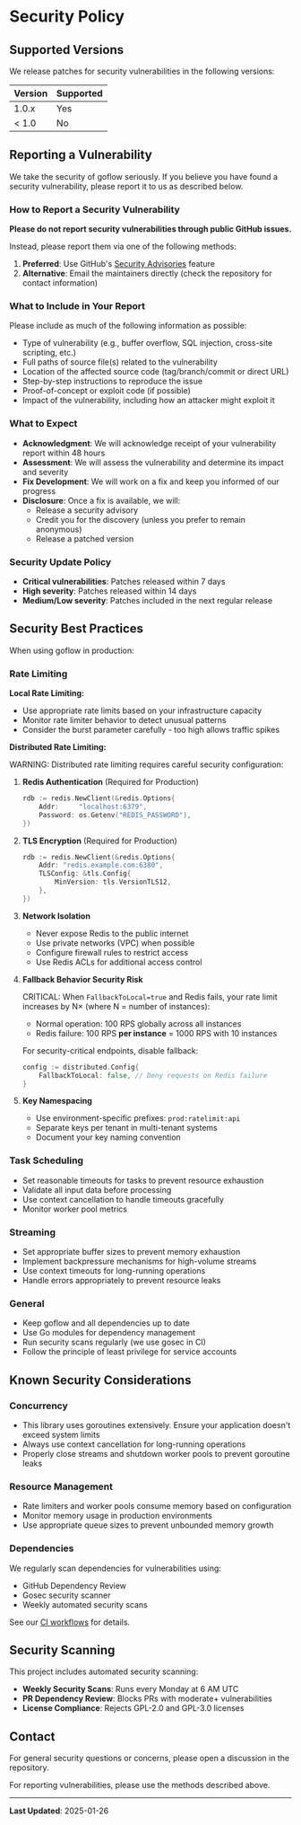 # Security Policy

## Supported Versions

We release patches for security vulnerabilities in the following versions:

| Version | Supported |
| ------- | --------- |
| 1.0.x   | Yes       |
| < 1.0   | No        |

## Reporting a Vulnerability

We take the security of goflow seriously. If you believe you have found a security vulnerability, please report it to us as described below.

### How to Report a Security Vulnerability

**Please do not report security vulnerabilities through public GitHub issues.**

Instead, please report them via one of the following methods:

1. **Preferred**: Use GitHub's [Security Advisories](https://github.com/vnykmshr/goflow/security/advisories/new) feature
2. **Alternative**: Email the maintainers directly (check the repository for contact information)

### What to Include in Your Report

Please include as much of the following information as possible:

- Type of vulnerability (e.g., buffer overflow, SQL injection, cross-site scripting, etc.)
- Full paths of source file(s) related to the vulnerability
- Location of the affected source code (tag/branch/commit or direct URL)
- Step-by-step instructions to reproduce the issue
- Proof-of-concept or exploit code (if possible)
- Impact of the vulnerability, including how an attacker might exploit it

### What to Expect

- **Acknowledgment**: We will acknowledge receipt of your vulnerability report within 48 hours
- **Assessment**: We will assess the vulnerability and determine its impact and severity
- **Fix Development**: We will work on a fix and keep you informed of our progress
- **Disclosure**: Once a fix is available, we will:
  - Release a security advisory
  - Credit you for the discovery (unless you prefer to remain anonymous)
  - Release a patched version

### Security Update Policy

- **Critical vulnerabilities**: Patches released within 7 days
- **High severity**: Patches released within 14 days
- **Medium/Low severity**: Patches included in the next regular release

## Security Best Practices

When using goflow in production:

### Rate Limiting

**Local Rate Limiting:**
- Use appropriate rate limits based on your infrastructure capacity
- Monitor rate limiter behavior to detect unusual patterns
- Consider the burst parameter carefully - too high allows traffic spikes

**Distributed Rate Limiting:**

WARNING: Distributed rate limiting requires careful security configuration:

1. **Redis Authentication** (Required for Production)
   ```go
   rdb := redis.NewClient(&redis.Options{
       Addr:     "localhost:6379",
       Password: os.Getenv("REDIS_PASSWORD"),
   })
   ```

2. **TLS Encryption** (Required for Production)
   ```go
   rdb := redis.NewClient(&redis.Options{
       Addr: "redis.example.com:6380",
       TLSConfig: &tls.Config{
           MinVersion: tls.VersionTLS12,
       },
   })
   ```

3. **Network Isolation**
   - Never expose Redis to the public internet
   - Use private networks (VPC) when possible
   - Configure firewall rules to restrict access
   - Use Redis ACLs for additional access control

4. **Fallback Behavior Security Risk**

   CRITICAL: When `FallbackToLocal=true` and Redis fails, your rate limit increases by N× (where N = number of instances):

   - Normal operation: 100 RPS globally across all instances
   - Redis failure: 100 RPS **per instance** = 1000 RPS with 10 instances

   For security-critical endpoints, disable fallback:
   ```go
   config := distributed.Config{
       FallbackToLocal: false, // Deny requests on Redis failure
   }
   ```

5. **Key Namespacing**
   - Use environment-specific prefixes: `prod:ratelimit:api`
   - Separate keys per tenant in multi-tenant systems
   - Document your key naming convention

### Task Scheduling
- Set reasonable timeouts for tasks to prevent resource exhaustion
- Validate all input data before processing
- Use context cancellation to handle timeouts gracefully
- Monitor worker pool metrics

### Streaming
- Set appropriate buffer sizes to prevent memory exhaustion
- Implement backpressure mechanisms for high-volume streams
- Use context timeouts for long-running operations
- Handle errors appropriately to prevent resource leaks

### General
- Keep goflow and all dependencies up to date
- Use Go modules for dependency management
- Run security scans regularly (we use gosec in CI)
- Follow the principle of least privilege for service accounts

## Known Security Considerations

### Concurrency
- This library uses goroutines extensively. Ensure your application doesn't exceed system limits
- Always use context cancellation for long-running operations
- Properly close streams and shutdown worker pools to prevent goroutine leaks

### Resource Management
- Rate limiters and worker pools consume memory based on configuration
- Monitor memory usage in production environments
- Use appropriate queue sizes to prevent unbounded memory growth

### Dependencies
We regularly scan dependencies for vulnerabilities using:
- GitHub Dependency Review
- Gosec security scanner
- Weekly automated security scans

See our [CI workflows](.github/workflows/security.yml) for details.

## Security Scanning

This project includes automated security scanning:

- **Weekly Security Scans**: Runs every Monday at 6 AM UTC
- **PR Dependency Review**: Blocks PRs with moderate+ vulnerabilities
- **License Compliance**: Rejects GPL-2.0 and GPL-3.0 licenses

## Contact

For general security questions or concerns, please open a discussion in the repository.

For reporting vulnerabilities, please use the methods described above.

---

**Last Updated**: 2025-01-26
